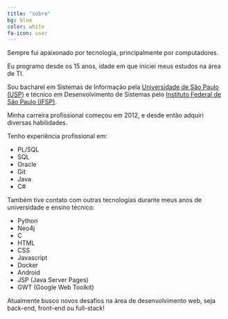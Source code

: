 ```yaml
---
title: "sobre"
bg: blue
color: white
fa-icon: user
---
```


Sempre fui apaixonado por tecnologia, principalmente por computadores.

Eu programo desde os 15 anos, idade em que iniciei meus estudos na área de TI.

Sou bacharel em Sistemas de Informação pela [Universidade de São Paulo (USP)](http://www5.each.usp.br/bacharelado-em-sistemas-de-informacao/) e técnico em Desenvolvimento de Sistemas pelo [Instituto Federal de São Paulo (IFSP)](https://spo.ifsp.edu.br/cursos-tecnicos?id=147).

Minha carreira profissional começou em 2012, e desde então adquiri diversas habilidades.

Tenho experiência profissional em:

- PL/SQL
- SQL
- Oracle
- Git
- Java
- C#

Também tive contato com outras tecnologias durante meus anos de universidade e ensino técnico:

- Python
- Neo4j
- C
- HTML
- CSS
- Javascript
- Docker
- Android
- JSP (Java Server Pages)
- GWT (Google Web Toolkit)

Atualmente busco novos desafios na área de desenvolvimento web, seja back-end, front-end ou full-stack!
